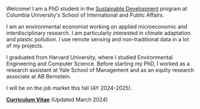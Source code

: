 
Welcome! I am a PhD student in the [Sustainable Development](https://www.sipa.columbia.edu/academics/programs/phd-sustainable-development) program at Columbia University's School of International and Public Affairs.
 
I am an environmental economist working on applied microeconomic and interdisciplinary research. I am particularly interested in climate adaptation and plastic pollution. I use remote sensing and non-traditional data in a lot of my projects.
 
I graduated from Harvard University, where I studied Environmental Engineering and Computer Science. Before starting my PhD, I worked as a research assistant at Yale School of Management and as an equity research associate at AB Bernstein. 

I will be on the job market this fall (AY 2024-2025).

__[Curriculum Vitae](/pdf/apapp_cv.pdf)__ (Updated March 2024)
